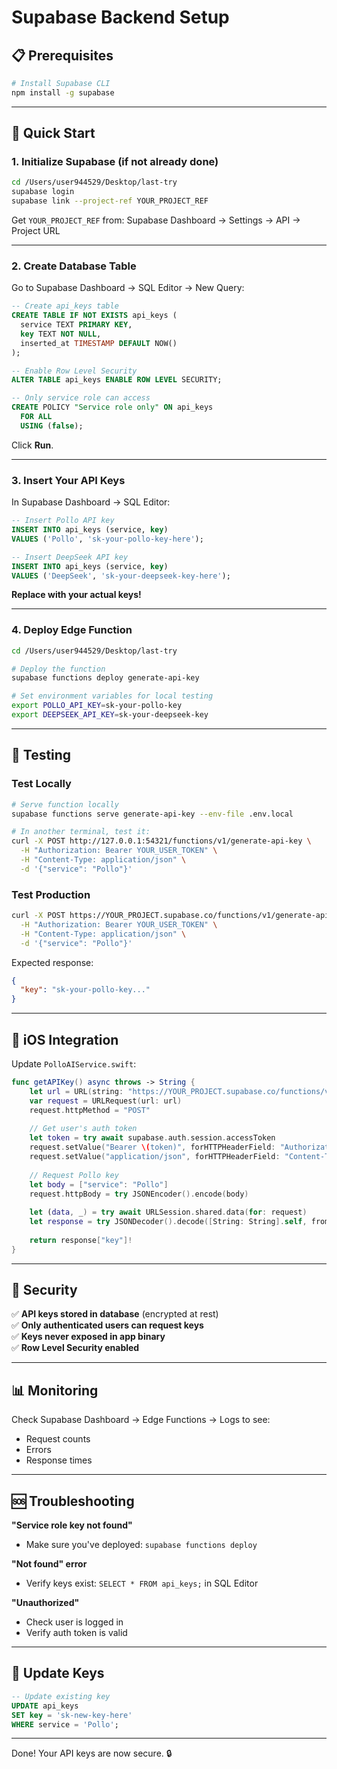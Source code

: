 # Supabase Backend Setup

## 📋 Prerequisites

```bash
# Install Supabase CLI
npm install -g supabase
```

---

## 🚀 Quick Start

### 1. Initialize Supabase (if not already done)

```bash
cd /Users/user944529/Desktop/last-try
supabase login
supabase link --project-ref YOUR_PROJECT_REF
```

Get `YOUR_PROJECT_REF` from: Supabase Dashboard → Settings → API → Project URL

---

### 2. Create Database Table

Go to Supabase Dashboard → SQL Editor → New Query:

```sql
-- Create api_keys table
CREATE TABLE IF NOT EXISTS api_keys (
  service TEXT PRIMARY KEY,
  key TEXT NOT NULL,
  inserted_at TIMESTAMP DEFAULT NOW()
);

-- Enable Row Level Security
ALTER TABLE api_keys ENABLE ROW LEVEL SECURITY;

-- Only service role can access
CREATE POLICY "Service role only" ON api_keys
  FOR ALL
  USING (false);
```

Click **Run**.

---

### 3. Insert Your API Keys

In Supabase Dashboard → SQL Editor:

```sql
-- Insert Pollo API key
INSERT INTO api_keys (service, key)
VALUES ('Pollo', 'sk-your-pollo-key-here');

-- Insert DeepSeek API key
INSERT INTO api_keys (service, key)
VALUES ('DeepSeek', 'sk-your-deepseek-key-here');
```

**Replace with your actual keys!**

---

### 4. Deploy Edge Function

```bash
cd /Users/user944529/Desktop/last-try

# Deploy the function
supabase functions deploy generate-api-key

# Set environment variables for local testing
export POLLO_API_KEY=sk-your-pollo-key
export DEEPSEEK_API_KEY=sk-your-deepseek-key
```

---

## 🧪 Testing

### Test Locally

```bash
# Serve function locally
supabase functions serve generate-api-key --env-file .env.local

# In another terminal, test it:
curl -X POST http://127.0.0.1:54321/functions/v1/generate-api-key \
  -H "Authorization: Bearer YOUR_USER_TOKEN" \
  -H "Content-Type: application/json" \
  -d '{"service": "Pollo"}'
```

### Test Production

```bash
curl -X POST https://YOUR_PROJECT.supabase.co/functions/v1/generate-api-key \
  -H "Authorization: Bearer YOUR_USER_TOKEN" \
  -H "Content-Type: application/json" \
  -d '{"service": "Pollo"}'
```

Expected response:
```json
{
  "key": "sk-your-pollo-key..."
}
```

---

## 📱 iOS Integration

Update `PolloAIService.swift`:

```swift
func getAPIKey() async throws -> String {
    let url = URL(string: "https://YOUR_PROJECT.supabase.co/functions/v1/generate-api-key")!
    var request = URLRequest(url: url)
    request.httpMethod = "POST"
    
    // Get user's auth token
    let token = try await supabase.auth.session.accessToken
    request.setValue("Bearer \(token)", forHTTPHeaderField: "Authorization")
    request.setValue("application/json", forHTTPHeaderField: "Content-Type")
    
    // Request Pollo key
    let body = ["service": "Pollo"]
    request.httpBody = try JSONEncoder().encode(body)
    
    let (data, _) = try await URLSession.shared.data(for: request)
    let response = try JSONDecoder().decode([String: String].self, from: data)
    
    return response["key"]!
}
```

---

## 🔐 Security

✅ **API keys stored in database** (encrypted at rest)  
✅ **Only authenticated users can request keys**  
✅ **Keys never exposed in app binary**  
✅ **Row Level Security enabled**  

---

## 📊 Monitoring

Check Supabase Dashboard → Edge Functions → Logs to see:
- Request counts
- Errors
- Response times

---

## 🆘 Troubleshooting

**"Service role key not found"**
- Make sure you've deployed: `supabase functions deploy`

**"Not found" error**
- Verify keys exist: `SELECT * FROM api_keys;` in SQL Editor

**"Unauthorized"**
- Check user is logged in
- Verify auth token is valid

---

## 🔄 Update Keys

```sql
-- Update existing key
UPDATE api_keys
SET key = 'sk-new-key-here'
WHERE service = 'Pollo';
```

---

Done! Your API keys are now secure. 🔒

